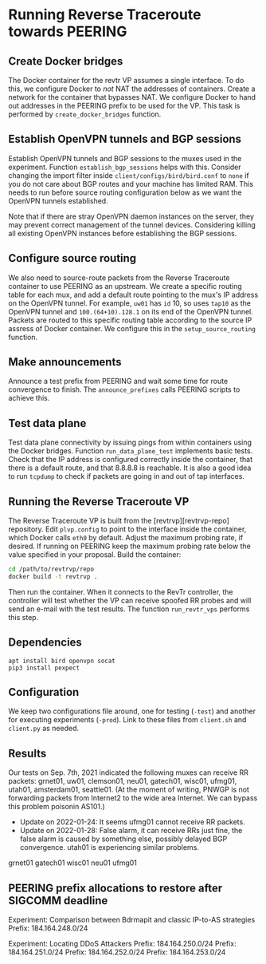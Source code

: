 # Running Reverse Traceroute towards PEERING

## Create Docker bridges

The Docker container for the revtr VP assumes a single interface. To do
this, we configure Docker to *not* NAT the addresses of containers.
Create a network for the container that bypasses NAT. We configure
Docker to hand out addresses in the PEERING prefix to be used for the
VP. This task is performed by `create_docker_bridges` function.

## Establish OpenVPN tunnels and BGP sessions

Establish OpenVPN tunnels and BGP sessions to the muxes used in the
experiment. Function `establish_bgp_sessions` helps with this. Consider
changing the import filter inside `client/configs/bird/bird.conf` to
`none` if you do not care about BGP routes and your machine has limited
RAM. This needs to run before source routing configuration below as we
want the OpenVPN tunnels established.

Note that if there are stray OpenVPN daemon instances on the server,
they may prevent correct management of the tunnel devices. Considering
killing all existing OpenVPN instances before establishing the BGP
sessions.

## Configure source routing

We also need to source-route packets from the Reverse Traceroute
container to use PEERING as an upstream. We create a specific routing
table for each mux, and add a default route pointing to the mux's IP
address on the OpenVPN tunnel.  For example, `uw01` has `id` 10, so uses
`tap10` as the OpenVPN tunnel and `100.(64+10).128.1` on its end of the
OpenVPN tunnel. Packets are routed to this specific routing table
according to the source IP assress of Docker container. We configure
this in the `setup_source_routing` function.

## Make announcements

Announce a test prefix from PEERING and wait some time for route
convergence to finish. The `announce_prefixes` calls PEERING scripts to
achieve this.

## Test data plane

Test data plane connectivity by issuing pings from within containers
using the Docker bridges. Function `run_data_plane_test` implements
basic tests. Check that the IP address is configured correctly inside
the container, that there is a default route, and that 8.8.8.8 is
reachable. It is also a good idea to run `tcpdump` to check if packets
are going in and out of tap interfaces.

## Running the Reverse Traceroute VP

The Reverse Traceroute VP is built from the [revtrvp][revtrvp-repo]
repository. Edit `plvp.config` to point to the interface inside the
container, which Docker calls `eth0` by default. Adjust the maximum
probing rate, if desired. If running on PEERING keep the maximum probing
rate below the value specified in your proposal. Build the container:

```bash
cd /path/to/revtrvp/repo
docker build -t revtrvp .
```

Then run the container. When it connects to the RevTr controller, the
controller will test whether the VP can receive spoofed RR probes and
will send an e-mail with the test results. The function `run_revtr_vps`
performs this step.

## Dependencies

```{bash}
apt install bird openvpn socat
pip3 install pexpect
```

## Configuration

We keep two configurations file around, one for testing (`-test`) and
another for executing experiments (`-prod`). Link to these files from
`client.sh` and `client.py` as needed.

## Results

Our tests on Sep. 7th, 2021 indicated the following muxes can receive RR
packets: grnet01, uw01, clemson01, neu01, gatech01, wisc01, ufmg01,
utah01, amsterdam01, seattle01.  (At the moment of writing, PNWGP is not
forwarding packets from Internet2 to the wide area Internet. We can
bypass this problem poisonin AS101.)

* Update on 2022-01-24: It seems ufmg01 cannot receive RR packets.
* Update on 2022-01-28: False alarm, it can receive RRs just fine, the
  false alarm is caused by something else, possibly delayed BGP
  convergence. utah01 is experiencing similar problems.

grnet01 gatech01 wisc01 neu01 ufmg01

## PEERING prefix allocations to restore after SIGCOMM deadline

Experiment: Comparison between Bdrmapit and classic IP-to-AS strategies
Prefix: 184.164.248.0/24

Experiment: Locating DDoS Attackers
Prefix: 184.164.250.0/24
Prefix: 184.164.251.0/24
Prefix: 184.164.252.0/24
Prefix: 184.164.253.0/24
